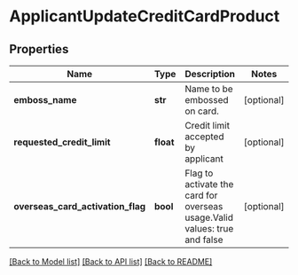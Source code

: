 # ApplicantUpdateCreditCardProduct

## Properties
Name | Type | Description | Notes
------------ | ------------- | ------------- | -------------
**emboss_name** | **str** | Name to be embossed on card. | [optional] 
**requested_credit_limit** | **float** | Credit limit accepted by applicant | [optional] 
**overseas_card_activation_flag** | **bool** | Flag to activate the card for overseas usage.Valid values: true and false | [optional] 

[[Back to Model list]](../README.md#documentation-for-models) [[Back to API list]](../README.md#documentation-for-api-endpoints) [[Back to README]](../README.md)

